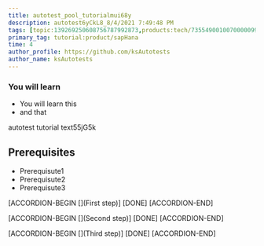 ```yaml
---
title: autotest_pool_tutorialmui68y
description: autotest6yCkL8_8/4/2021 7:49:48 PM
tags: [topic:139269250608756787992873,products:tech/73554900100700000996,tutorial:experience/advanced]
primary_tag: tutorial:product/sapHana
time: 4
author_profile: https://github.com/ksAutotests
author_name: ksAutotests
---
```

### You will learn
- You will learn this
- and that

autotest tutorial text55jG5k

## Prerequisites
- Prerequisute1
- Prerequisute2
- Prerequisute3

[ACCORDION-BEGIN [](First step)]
[DONE]
[ACCORDION-END]

[ACCORDION-BEGIN [](Second step)]
[DONE]
[ACCORDION-END]

[ACCORDION-BEGIN [](Third step)]
[DONE]
[ACCORDION-END]

